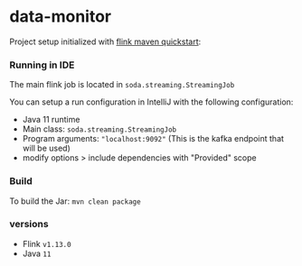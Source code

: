 # data-monitor

Project setup initialized with [flink maven quickstart](https://ci.apache.org/projects/flink/flink-docs-release-1.13/docs/dev/datastream/project-configuration/#maven-quickstart):

### Running in IDE

The main flink job is located in `soda.streaming.StreamingJob`

You can setup a run configuration in IntelliJ with the following configuration:
- Java 11 runtime
- Main class: `soda.streaming.StreamingJob`
- Program arguments: `"localhost:9092"` (This is the kafka endpoint that will be used)
- modify options > include dependencies with "Provided" scope

### Build
To build the Jar:
`mvn clean package`

### versions
- Flink `v1.13.0`
- Java `11`